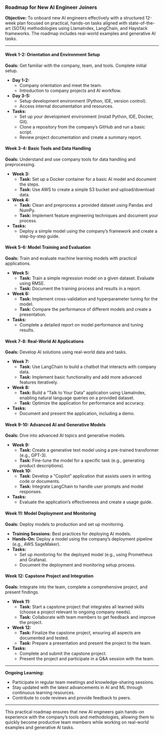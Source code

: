 ### Roadmap for New AI Engineer Joiners

**Objective:** To onboard new AI engineers effectively with a structured 12-week plan focused on practical, hands-on tasks aligned with state-of-the-art (SOTA) methodologies using LlamaIndex, LangChain, and Haystack frameworks. The roadmap includes real-world examples and generative AI tasks.

---

#### Week 1-2: Orientation and Environment Setup
**Goals:** Get familiar with the company, team, and tools. Complete initial setup.
- **Day 1-2:** 
  - Company orientation and meet the team.
  - Introduction to company projects and AI workflow.
- **Day 3-5:** 
  - Setup development environment (Python, IDE, version control).
  - Access internal documentation and resources.
- **Tasks:**
  - Set up your development environment (install Python, IDE, Docker, Git).
  - Clone a repository from the company’s GitHub and run a basic script.
  - Review project documentation and create a summary report.

#### Week 3-4: Basic Tools and Data Handling
**Goals:** Understand and use company tools for data handling and preprocessing.
- **Week 3:**
  - **Task:** Set up a Docker container for a basic AI model and document the steps.
  - **Task:** Use AWS to create a simple S3 bucket and upload/download data.
- **Week 4:**
  - **Task:** Clean and preprocess a provided dataset using Pandas and NumPy.
  - **Task:** Implement feature engineering techniques and document your process.
- **Tasks:**
  - Deploy a simple model using the company’s framework and create a step-by-step guide.

#### Week 5-6: Model Training and Evaluation
**Goals:** Train and evaluate machine learning models with practical applications.
- **Week 5:**
  - **Task:** Train a simple regression model on a given dataset. Evaluate using RMSE.
  - **Task:** Document the training process and results in a report.
- **Week 6:**
  - **Task:** Implement cross-validation and hyperparameter tuning for the model.
  - **Task:** Compare the performance of different models and create a presentation.
- **Tasks:**
  - Complete a detailed report on model performance and tuning results.

#### Week 7-8: Real-World AI Applications
**Goals:** Develop AI solutions using real-world data and tasks.
- **Week 7:**
  - **Task:** Use LangChain to build a chatbot that interacts with company data.
  - **Task:** Implement basic functionality and add more advanced features iteratively.
- **Week 8:**
  - **Task:** Build a “Talk to Your Data” application using LlamaIndex, enabling natural language queries on a provided dataset.
  - **Task:** Optimize the application for performance and accuracy.
- **Tasks:**
  - Document and present the application, including a demo.

#### Week 9-10: Advanced AI and Generative Models
**Goals:** Dive into advanced AI topics and generative models.
- **Week 9:**
  - **Task:** Create a generative text model using a pre-trained transformer (e.g., GPT-3).
  - **Task:** Fine-tune the model for a specific task (e.g., generating product descriptions).
- **Week 10:**
  - **Task:** Develop a “Copilot” application that assists users in writing code or documents.
  - **Task:** Integrate LangChain to handle user prompts and model responses.
- **Tasks:**
  - Evaluate the application’s effectiveness and create a usage guide.

#### Week 11: Model Deployment and Monitoring
**Goals:** Deploy models to production and set up monitoring.
- **Training Sessions:** Best practices for deploying AI models.
- **Hands-On:** Deploy a model using the company’s deployment pipeline (e.g., AWS SageMaker).
- **Tasks:**
  - Set up monitoring for the deployed model (e.g., using Prometheus and Grafana).
  - Document the deployment and monitoring setup process.

#### Week 12: Capstone Project and Integration
**Goals:** Integrate into the team, complete a comprehensive project, and present findings.
- **Week 11:**
  - **Task:** Start a capstone project that integrates all learned skills (choose a project relevant to ongoing company needs).
  - **Task:** Collaborate with team members to get feedback and improve the project.
- **Week 12:**
  - **Task:** Finalize the capstone project, ensuring all aspects are documented and tested.
  - **Task:** Prepare a presentation and present the project to the team.
- **Tasks:**
  - Complete and submit the capstone project.
  - Present the project and participate in a Q&A session with the team.

---

**Ongoing Learning:**
- Participate in regular team meetings and knowledge-sharing sessions.
- Stay updated with the latest advancements in AI and ML through continuous learning resources.
- Contribute to code reviews and provide feedback to peers.

---

This practical roadmap ensures that new AI engineers gain hands-on experience with the company’s tools and methodologies, allowing them to quickly become productive team members while working on real-world examples and generative AI tasks.